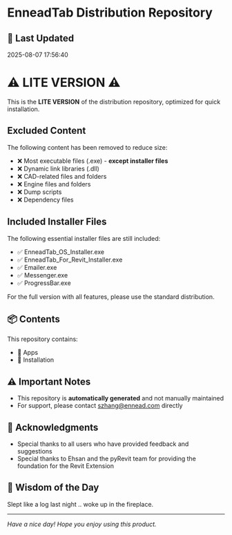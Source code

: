 # EnneadTab Distribution Repository

## 📅 Last Updated
2025-08-07 17:56:40

# ⚠️ LITE VERSION ⚠️

This is the **LITE VERSION** of the distribution repository, optimized for quick installation.

## Excluded Content
The following content has been removed to reduce size:
- ❌ Most executable files (.exe) - **except installer files**
- ❌ Dynamic link libraries (.dll)
- ❌ CAD-related files and folders
- ❌ Engine files and folders
- ❌ Dump scripts
- ❌ Dependency files

## Included Installer Files
The following essential installer files are still included:
- ✅ EnneadTab_OS_Installer.exe
- ✅ EnneadTab_For_Revit_Installer.exe
- ✅ Emailer.exe
- ✅ Messenger.exe
- ✅ ProgressBar.exe

For the full version with all features, please use the standard distribution.

## 📦 Contents
This repository contains:
- 📂 Apps
- 📂 Installation

## ⚠️ Important Notes
- This repository is **automatically generated** and not manually maintained
- For support, please contact szhang@ennead.com directly

## 🙏 Acknowledgments
- Special thanks to all users who have provided feedback and suggestions
- Special thanks to Ehsan and the pyRevit team for providing the foundation for the Revit Extension

## 💭 Wisdom of the Day
Slept like a log last night .. woke up in the fireplace.

---
*Have a nice day! Hope you enjoy using this product.*
